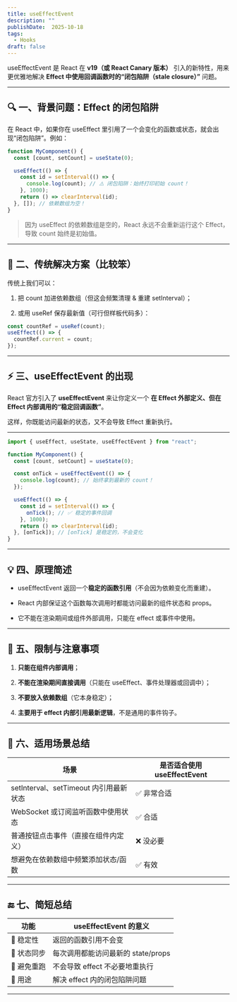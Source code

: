 ```yaml
---
title: useEffectEvent
description: ""
publishDate:  2025-10-18
tags:
  - Hooks
draft: false
---
```


useEffectEvent 是 React 在 **v19（或 React Canary 版本）** 引入的新特性，用来更优雅地解决 **Effect 中使用回调函数时的“闭包陷阱（stale closure）”** 问题。

---

## **🔍 一、背景问题：Effect 的闭包陷阱**



在 React 中，如果你在 useEffect 里引用了一个会变化的函数或状态，就会出现“闭包陷阱”。例如：

```javascript
function MyComponent() {
  const [count, setCount] = useState(0);

  useEffect(() => {
    const id = setInterval(() => {
      console.log(count); // ⚠️ 闭包陷阱：始终打印初始 count！
    }, 1000);
    return () => clearInterval(id);
  }, []); // 依赖数组为空！
}
```

> 因为 useEffect 的依赖数组是空的，React 永远不会重新运行这个 Effect，导致 count 始终是初始值。

---

## **🧩 二、传统解决方案（比较笨）**



传统上我们可以：

1. 把 count 加进依赖数组（但这会频繁清理 & 重建 setInterval）；
    
2. 或用 useRef 保存最新值（可行但样板代码多）：

```javascript
const countRef = useRef(count);
useEffect(() => {
  countRef.current = count;
});
```

---

## ⚡ 三、useEffectEvent 的出现



React 官方引入了 **useEffectEvent** 来让你定义一个 **在 Effect 外部定义、但在 Effect 内部调用的“稳定回调函数”**。

这样，你既能访问最新的状态，又不会导致 Effect 重新执行。

---

```javascript
import { useEffect, useState, useEffectEvent } from "react";

function MyComponent() {
  const [count, setCount] = useState(0);

  const onTick = useEffectEvent(() => {
    console.log(count); // 始终拿到最新的 count！
  });

  useEffect(() => {
    const id = setInterval(() => {
      onTick(); // ✅ 稳定的事件回调
    }, 1000);
    return () => clearInterval(id);
  }, [onTick]); // [onTick] 是稳定的，不会变化
}
```

---

## **💡 四、原理简述**

- useEffectEvent 返回一个**稳定的函数引用**（不会因为依赖变化而重建）。
    
- React 内部保证这个函数每次调用时都能访问最新的组件状态和 props。
    
- 它不能在渲染期间或组件外部调用，只能在 effect 或事件中使用。

---

## **🚫 五、限制与注意事项**

1. **只能在组件内部调用**；
    
2. **不能在渲染期间直接调用**（只能在 useEffect、事件处理器或回调中）；
    
3. **不要放入依赖数组**（它本身稳定）；
    
4. **主要用于 effect 内部引用最新逻辑**，不是通用的事件钩子。

---

## **🧠 六、适用场景总结**

|**场景**|**是否适合使用** useEffectEvent|
|---|---|
|setInterval、setTimeout 内引用最新状态|✅ 非常合适|
|WebSocket 或订阅监听函数中使用状态|✅ 合适|
|普通按钮点击事件（直接在组件内定义）|❌ 没必要|
|想避免在依赖数组中频繁添加状态/函数|✅ 有效|

---

## **🔚 七、简短总结**

|**功能**|useEffectEvent **的意义**|
|---|---|
|🔄 稳定性|返回的函数引用不会变|
|🧠 状态同步|每次调用都能访问最新的 state/props|
|🚫 避免重跑|不会导致 effect 不必要地重执行|
|🧩 用途|解决 effect 内的闭包陷阱问题|

---
